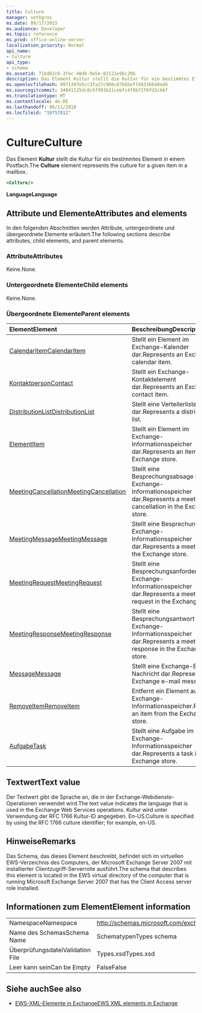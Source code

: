 ```yaml
---
title: Culture
manager: sethgros
ms.date: 09/17/2015
ms.audience: Developer
ms.topic: reference
ms.prod: office-online-server
localization_priority: Normal
api_name:
- Culture
api_type:
- schema
ms.assetid: 71bd62c6-3fec-48db-9a5e-02121e9bc20b
description: Das Element Kultur stellt die Kultur für ein bestimmtes Element in einem Postfach.
ms.openlocfilehash: 0971397e5cc3fa27c986c67b6beffd4336640ad6
ms.sourcegitcommit: 34041125dc8c5f993b21cebfc4f8b72f0fd2cb6f
ms.translationtype: MT
ms.contentlocale: de-DE
ms.lasthandoff: 06/11/2018
ms.locfileid: "19757812"
---
```

# <a name="culture"></a><span data-ttu-id="e0a30-103">Culture</span><span class="sxs-lookup"><span data-stu-id="e0a30-103">Culture</span></span>

<span data-ttu-id="e0a30-104">Das Element **Kultur** stellt die Kultur für ein bestimmtes Element in einem Postfach.</span><span class="sxs-lookup"><span data-stu-id="e0a30-104">The **Culture** element represents the culture for a given item in a mailbox.</span></span> 
  
```xml
<Culture/>
```

 <span data-ttu-id="e0a30-105">**Language**</span><span class="sxs-lookup"><span data-stu-id="e0a30-105">**Language**</span></span>
## <a name="attributes-and-elements"></a><span data-ttu-id="e0a30-106">Attribute und Elemente</span><span class="sxs-lookup"><span data-stu-id="e0a30-106">Attributes and elements</span></span>

<span data-ttu-id="e0a30-107">In den folgenden Abschnitten werden Attribute, untergeordnete und übergeordnete Elemente erläutert.</span><span class="sxs-lookup"><span data-stu-id="e0a30-107">The following sections describe attributes, child elements, and parent elements.</span></span>
  
### <a name="attributes"></a><span data-ttu-id="e0a30-108">Attribute</span><span class="sxs-lookup"><span data-stu-id="e0a30-108">Attributes</span></span>

<span data-ttu-id="e0a30-109">Keine.</span><span class="sxs-lookup"><span data-stu-id="e0a30-109">None.</span></span>
  
### <a name="child-elements"></a><span data-ttu-id="e0a30-110">Untergeordnete Elemente</span><span class="sxs-lookup"><span data-stu-id="e0a30-110">Child elements</span></span>

<span data-ttu-id="e0a30-111">Keine.</span><span class="sxs-lookup"><span data-stu-id="e0a30-111">None.</span></span>
  
### <a name="parent-elements"></a><span data-ttu-id="e0a30-112">Übergeordnete Elemente</span><span class="sxs-lookup"><span data-stu-id="e0a30-112">Parent elements</span></span>

|<span data-ttu-id="e0a30-113">**Element**</span><span class="sxs-lookup"><span data-stu-id="e0a30-113">**Element**</span></span>|<span data-ttu-id="e0a30-114">**Beschreibung**</span><span class="sxs-lookup"><span data-stu-id="e0a30-114">**Description**</span></span>|
|:-----|:-----|
|[<span data-ttu-id="e0a30-115">CalendarItem</span><span class="sxs-lookup"><span data-stu-id="e0a30-115">CalendarItem</span></span>](calendaritem.md) <br/> |<span data-ttu-id="e0a30-116">Stellt ein Element im Exchange-Kalender dar.</span><span class="sxs-lookup"><span data-stu-id="e0a30-116">Represents an Exchange calendar item.</span></span>  <br/> |
|[<span data-ttu-id="e0a30-117">Kontaktperson</span><span class="sxs-lookup"><span data-stu-id="e0a30-117">Contact</span></span>](contact.md) <br/> |<span data-ttu-id="e0a30-118">Stellt ein Exchange-Kontaktelement dar.</span><span class="sxs-lookup"><span data-stu-id="e0a30-118">Represents an Exchange contact item.</span></span>  <br/> |
|[<span data-ttu-id="e0a30-119">DistributionList</span><span class="sxs-lookup"><span data-stu-id="e0a30-119">DistributionList</span></span>](distributionlist.md) <br/> |<span data-ttu-id="e0a30-120">Stellt eine Verteilerliste dar.</span><span class="sxs-lookup"><span data-stu-id="e0a30-120">Represents a distribution list.</span></span>  <br/> |
|[<span data-ttu-id="e0a30-121">Element</span><span class="sxs-lookup"><span data-stu-id="e0a30-121">Item</span></span>](item.md) <br/> |<span data-ttu-id="e0a30-122">Stellt ein Element im Exchange-Informationsspeicher dar.</span><span class="sxs-lookup"><span data-stu-id="e0a30-122">Represents an item in the Exchange store.</span></span>  <br/> |
|[<span data-ttu-id="e0a30-123">MeetingCancellation</span><span class="sxs-lookup"><span data-stu-id="e0a30-123">MeetingCancellation</span></span>](meetingcancellation.md) <br/> |<span data-ttu-id="e0a30-124">Stellt eine Besprechungsabsage im Exchange-Informationsspeicher dar.</span><span class="sxs-lookup"><span data-stu-id="e0a30-124">Represents a meeting cancellation in the Exchange store.</span></span>  <br/> |
|[<span data-ttu-id="e0a30-125">MeetingMessage</span><span class="sxs-lookup"><span data-stu-id="e0a30-125">MeetingMessage</span></span>](meetingmessage.md) <br/> |<span data-ttu-id="e0a30-126">Stellt eine Besprechung im Exchange-Informationsspeicher dar.</span><span class="sxs-lookup"><span data-stu-id="e0a30-126">Represents a meeting in the Exchange store.</span></span>  <br/> |
|[<span data-ttu-id="e0a30-127">MeetingRequest</span><span class="sxs-lookup"><span data-stu-id="e0a30-127">MeetingRequest</span></span>](meetingrequest.md) <br/> |<span data-ttu-id="e0a30-128">Stellt eine Besprechungsanforderung im Exchange-Informationsspeicher dar.</span><span class="sxs-lookup"><span data-stu-id="e0a30-128">Represents a meeting request in the Exchange store.</span></span>  <br/> |
|[<span data-ttu-id="e0a30-129">MeetingResponse</span><span class="sxs-lookup"><span data-stu-id="e0a30-129">MeetingResponse</span></span>](meetingresponse.md) <br/> |<span data-ttu-id="e0a30-130">Stellt eine Besprechungsantwort im Exchange-Informationsspeicher dar.</span><span class="sxs-lookup"><span data-stu-id="e0a30-130">Represents a meeting response in the Exchange store.</span></span>  <br/> |
|[<span data-ttu-id="e0a30-131">Message</span><span class="sxs-lookup"><span data-stu-id="e0a30-131">Message</span></span>](message-ex15websvcsotherref.md) <br/> |<span data-ttu-id="e0a30-132">Stellt eine Exchange-E-Mail-Nachricht dar.</span><span class="sxs-lookup"><span data-stu-id="e0a30-132">Represents an Exchange e-mail message.</span></span>  <br/> |
|[<span data-ttu-id="e0a30-133">RemoveItem</span><span class="sxs-lookup"><span data-stu-id="e0a30-133">RemoveItem</span></span>](removeitem.md) <br/> |<span data-ttu-id="e0a30-134">Entfernt ein Element aus dem Exchange-Informationsspeicher.</span><span class="sxs-lookup"><span data-stu-id="e0a30-134">Removes an item from the Exchange store.</span></span>  <br/> |
|[<span data-ttu-id="e0a30-135">Aufgabe</span><span class="sxs-lookup"><span data-stu-id="e0a30-135">Task</span></span>](task.md) <br/> |<span data-ttu-id="e0a30-136">Stellt eine Aufgabe im Exchange-Informationsspeicher dar.</span><span class="sxs-lookup"><span data-stu-id="e0a30-136">Represents a task in the Exchange store.</span></span>  <br/> |
   
## <a name="text-value"></a><span data-ttu-id="e0a30-137">Textwert</span><span class="sxs-lookup"><span data-stu-id="e0a30-137">Text value</span></span>

<span data-ttu-id="e0a30-138">Der Textwert gibt die Sprache an, die in der Exchange-Webdienste-Operationen verwendet wird.</span><span class="sxs-lookup"><span data-stu-id="e0a30-138">The text value indicates the language that is used in the Exchange Web Services operations.</span></span> <span data-ttu-id="e0a30-139">Kultur wird unter Verwendung der RFC 1766 Kultur-ID angegeben. En-US.</span><span class="sxs-lookup"><span data-stu-id="e0a30-139">Culture is specified by using the RFC 1766 culture identifier; for example, en-US.</span></span>
  
## <a name="remarks"></a><span data-ttu-id="e0a30-140">Hinweise</span><span class="sxs-lookup"><span data-stu-id="e0a30-140">Remarks</span></span>

<span data-ttu-id="e0a30-141">Das Schema, das dieses Element beschreibt, befindet sich im virtuellen EWS-Verzeichnis des Computers, der Microsoft Exchange Server 2007 mit installierter Clientzugriff-Serverrolle ausführt.</span><span class="sxs-lookup"><span data-stu-id="e0a30-141">The schema that describes this element is located in the EWS virtual directory of the computer that is running Microsoft Exchange Server 2007 that has the Client Access server role installed.</span></span>
  
## <a name="element-information"></a><span data-ttu-id="e0a30-142">Informationen zum Element</span><span class="sxs-lookup"><span data-stu-id="e0a30-142">Element information</span></span>

|||
|:-----|:-----|
|<span data-ttu-id="e0a30-143">Namespace</span><span class="sxs-lookup"><span data-stu-id="e0a30-143">Namespace</span></span>  <br/> |http://schemas.microsoft.com/exchange/services/2006/types  <br/> |
|<span data-ttu-id="e0a30-144">Name des Schemas</span><span class="sxs-lookup"><span data-stu-id="e0a30-144">Schema Name</span></span>  <br/> |<span data-ttu-id="e0a30-145">Schematypen</span><span class="sxs-lookup"><span data-stu-id="e0a30-145">Types schema</span></span>  <br/> |
|<span data-ttu-id="e0a30-146">Überprüfungsdatei</span><span class="sxs-lookup"><span data-stu-id="e0a30-146">Validation File</span></span>  <br/> |<span data-ttu-id="e0a30-147">Types.xsd</span><span class="sxs-lookup"><span data-stu-id="e0a30-147">Types.xsd</span></span>  <br/> |
|<span data-ttu-id="e0a30-148">Leer kann sein</span><span class="sxs-lookup"><span data-stu-id="e0a30-148">Can be Empty</span></span>  <br/> |<span data-ttu-id="e0a30-149">False</span><span class="sxs-lookup"><span data-stu-id="e0a30-149">False</span></span>  <br/> |
   
## <a name="see-also"></a><span data-ttu-id="e0a30-150">Siehe auch</span><span class="sxs-lookup"><span data-stu-id="e0a30-150">See also</span></span>



- [<span data-ttu-id="e0a30-151">EWS-XML-Elemente in Exchange</span><span class="sxs-lookup"><span data-stu-id="e0a30-151">EWS XML elements in Exchange</span></span>](ews-xml-elements-in-exchange.md)

